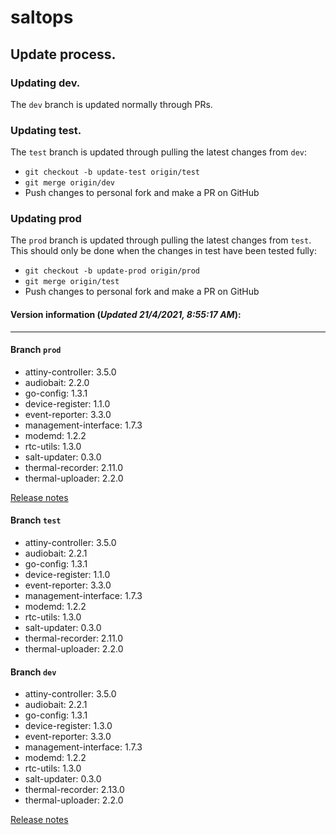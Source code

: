 # saltops

## Update process.
### Updating dev.
The `dev` branch is updated normally through PRs.
### Updating test.
The `test` branch is updated through pulling the latest changes from `dev`:
- `git checkout -b update-test origin/test`
- `git merge origin/dev`
- Push changes to personal fork and make a PR on GitHub

### Updating prod
The `prod` branch is updated through pulling the latest changes from `test`. This should only be done when the changes in test have been tested fully:
- `git checkout -b update-prod origin/prod`
- `git merge origin/test`
- Push changes to personal fork and make a PR on GitHub


#### Version information (_Updated 21/4/2021, 8:55:17 AM_):
____
#### Branch `prod`
 * attiny-controller: 3.5.0
 * audiobait: 2.2.0
 * go-config: 1.3.1
 * device-register: 1.1.0
 * event-reporter: 3.3.0
 * management-interface: 1.7.3
 * modemd: 1.2.2
 * rtc-utils: 1.3.0
 * salt-updater: 0.3.0
 * thermal-recorder: 2.11.0
 * thermal-uploader: 2.2.0

[Release notes](https://docs.cacophony.org.nz/home/release-notes-2020)
#### Branch `test`
 * attiny-controller: 3.5.0
 * audiobait: 2.2.1
 * go-config: 1.3.1
 * device-register: 1.1.0
 * event-reporter: 3.3.0
 * management-interface: 1.7.3
 * modemd: 1.2.2
 * rtc-utils: 1.3.0
 * salt-updater: 0.3.0
 * thermal-recorder: 2.11.0
 * thermal-uploader: 2.2.0
#### Branch `dev`
 * attiny-controller: 3.5.0
 * audiobait: 2.2.1
 * go-config: 1.3.1
 * device-register: 1.3.0
 * event-reporter: 3.3.0
 * management-interface: 1.7.3
 * modemd: 1.2.2
 * rtc-utils: 1.3.0
 * salt-updater: 0.3.0
 * thermal-recorder: 2.13.0
 * thermal-uploader: 2.2.0

[Release notes](https://docs.cacophony.org.nz/home/release-notes-2)
